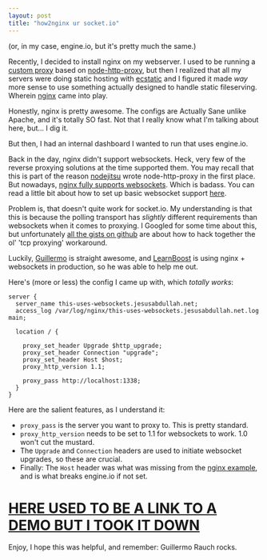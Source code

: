 ```yaml
---
layout: post
title: "how2nginx ur socket.io"
---
```


(or, in my case, engine.io, but it's pretty much the same.)

Recently, I decided to install nginx on my webserver. I used to be running a
[custom proxy](https://github.com/jesusabdullah/my-little-proxy) based on
[node-http-proxy](https://github.com/nodejitsu/node-http-proxy), but then I
realized that all my servers were doing static hosting with
[ecstatic](https://github.com/jesusabdullah/node-ecstatic) and I figured it made
*way* more sense to use something actually designed to handle static
fileserving. Wherein [nginx](http://nginx.org) came into play.

Honestly, nginx is pretty awesome. The configs are Actually Sane unlike Apache,
and it's totally SO fast. Not that I really know what I'm talking about here,
but... I dig it.

But then, I had an internal dashboard I wanted to run that uses engine.io.

Back in the day, nginx didn't support websockets. Heck, very few of the reverse
proxying solutions at the time supported them. You may recall that this is
part of the reason [nodejitsu](http://jit.su) wrote node-http-proxy in the
first place. But nowadays,
[nginx fully supports websockets](http://nginx.com/news/nginx-websockets.html).
Which is badass. You can read a little bit about how to set up basic websocket
support [here](http://nginx.org/en/docs/http/websocket.html).

Problem is, that doesn't quite work for socket.io. My understanding is that this
is because the polling transport has *slightly* different requirements than
websockets when it comes to proxying. I Googled for some time about this, but
unfortunately
[all the gists on github](https://gist.github.com/search?q=nginx+socket.io) are
about how to hack together the ol' 'tcp proxying' workaround.

Luckily, [Guillermo](https://twitter.com/rauchg) is straight awesome, and
[LearnBoost](https://www.learnboost.com/) is using nginx + websockets in
production, so he was able to help me out.

Here's (more or less) the config I came up with, which *totally works*:

    server {
      server_name this-uses-websockets.jesusabdullah.net;
      access_log /var/log/nginx/this-uses-websockets.jesusabdullah.net.log main;
     
      location / {
     
        proxy_set_header Upgrade $http_upgrade;
        proxy_set_header Connection "upgrade";
        proxy_set_header Host $host;
        proxy_http_version 1.1;
     
        proxy_pass http://localhost:1338;
      }
    }

Here are the salient features, as I understand it:

* `proxy_pass` is the server you want to proxy to. This is pretty standard.
* `proxy_http_version` needs to be set to 1.1 for websockets to work. 1.0 won't
  cut the mustard.
* The `Upgrade` and `Connection` headers are used to initiate websocket
  upgrades, so these are crucial.
* Finally: The `Host` header was what was missing from the
  [nginx example](http://nginx.org/en/docs/http/websocket.html), and is what
  breaks engine.io if not set.

# [HERE USED TO BE A LINK TO A DEMO BUT I TOOK IT DOWN](#)

Enjoy, I hope this was helpful, and remember: Guillermo Rauch rocks.
